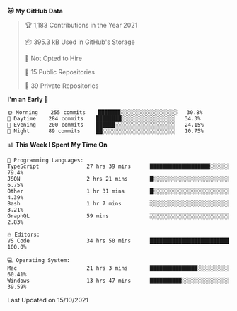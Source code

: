 <!--START_SECTION:waka-->
**🐱 My GitHub Data** 

> 🏆 1,183 Contributions in the Year 2021
 > 
> 📦 395.3 kB Used in GitHub's Storage 
 > 
> 🚫 Not Opted to Hire
 > 
> 📜 15 Public Repositories 
 > 
> 🔑 39 Private Repositories  
 > 
**I'm an Early 🐤** 

```text
🌞 Morning    255 commits    ███████░░░░░░░░░░░░░░░░░░   30.8% 
🌆 Daytime    284 commits    ████████░░░░░░░░░░░░░░░░░   34.3% 
🌃 Evening    200 commits    ██████░░░░░░░░░░░░░░░░░░░   24.15% 
🌙 Night      89 commits     ██░░░░░░░░░░░░░░░░░░░░░░░   10.75%

```


📊 **This Week I Spent My Time On** 

```text
💬 Programming Languages: 
TypeScript               27 hrs 39 mins      ███████████████████░░░░░░   79.4% 
JSON                     2 hrs 21 mins       █░░░░░░░░░░░░░░░░░░░░░░░░   6.75% 
Other                    1 hr 31 mins        █░░░░░░░░░░░░░░░░░░░░░░░░   4.39% 
Bash                     1 hr 7 mins         ░░░░░░░░░░░░░░░░░░░░░░░░░   3.21% 
GraphQL                  59 mins             ░░░░░░░░░░░░░░░░░░░░░░░░░   2.83%

🔥 Editors: 
VS Code                  34 hrs 50 mins      █████████████████████████   100.0%

💻 Operating System: 
Mac                      21 hrs 3 mins       ███████████████░░░░░░░░░░   60.41% 
Windows                  13 hrs 47 mins      ██████████░░░░░░░░░░░░░░░   39.59%

```


 Last Updated on 15/10/2021
<!--END_SECTION:waka-->

